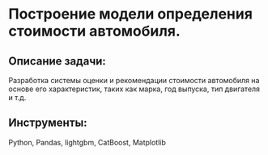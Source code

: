 # Построение модели определения стоимости автомобиля.

## Описание задачи: 
Разработка системы оценки и рекомендации стоимости автомобиля на основе его характеристик, таких как марка, год выпуска, тип двигателя и т.д.

## Инструменты:
Python, Pandas, lightgbm, CatBoost, Matplotlib
